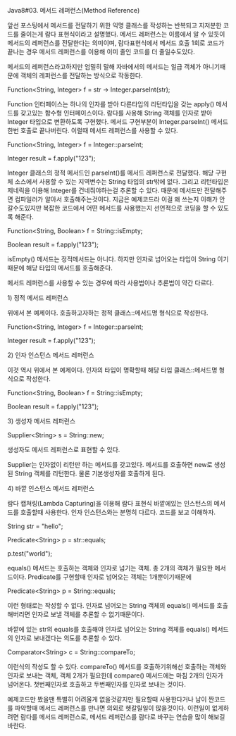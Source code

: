 

Java8\#03. 메서드 레퍼런스\(Method Reference\)



앞선 포스팅에서 메서드를 전달하기 위한 익명 클래스를 작성하는 반복되고 지저분한 코드를 줄이는게 람다 표현식이라고 설명했다. 메서드 레퍼런스는 이름에서 알 수 있듯이 메서드의 레퍼런스를 전달한다는 의미이며, 람다표현식에서 메서드 호출 1회로 코드가 끝나는 경우 메서드 레퍼런스를 이용해 이미 줄인 코드를 더 줄일수도있다.

메서드의 레퍼런스라고하지만 엄밀히 말해 자바에서의 메서드는 일급 객체가 아니기때문에 객체의 레퍼런스를 전달하는 방식으로 작동한다.

Function&lt;String, Integer&gt; f = str -&gt; Integer.parseInt\(str\);

Function 인터페이스는 하나의 인자를 받아 다른타입의 리턴타입을 갖는 apply\(\) 메서드를 갖고있는 함수형 인터페이스이다. 람다를 사용해 String 객체를 인자로 받아 Integer 타입으로 변환하도록 구현했다. 메서드 구현부분이 Integer.parseInt\(\) 메서드 한번 호출로 끝나버린다. 이럴때 메서드 레퍼런스를 사용할 수 있다.

Function&lt;String, Integer&gt; f = Integer::parseInt;

Integer result = f.apply\("123"\);

Integer 클래스의 정적 메서드인 parseInt\(\)를 메서드 레퍼런스로 전달했다. 해당 구현체 소스에서 사용할 수 있는 지역변수는 String 타입의 str밖에 없다. 그리고 리턴타입은 제네릭을 이용해 Integer를 건네줘야하는걸 추론할 수 있다. 때문에 메서드만 전달해주면 컴파일러가 알아서 호출해주는것이다. 지금은 예제코드라 이걸 왜 쓰는지 이해가 안갈수도있지만 복잡한 코드에서 어떤 메서드를 사용했는지 선언적으로 코딩을 할 수 있도록 해준다.

Function&lt;String, Boolean&gt; f = String::isEmpty;

Boolean result = f.apply\("123"\);

isEmpty\(\) 메서드는 정적메서드는 아니다. 하지만 인자로 넘어오는 타입이 String 이기때문에 해당 타입의 메서드를 호출해준다.

메서드 레퍼런스를 사용할 수 있는 경우에 따라 사용법이나 추론법이 약간 다르다.

1\) 정적 메서드 레퍼런스

위에서 본 예제이다. 호출하고자하는 정적 클래스::메서드명 형식으로 작성한다.

Function&lt;String, Integer&gt; f = Integer::parseInt;

Integer result = f.apply\("123"\);

2\) 인자 인스턴스 메서드 레퍼런스

이것 역시 위에서 본 예제이다. 인자의 타입이 명확할때 해당 타입 클래스::메서드명 형식으로 작성한다.

Function&lt;String, Boolean&gt; f = String::isEmpty;

Boolean result = f.apply\("123"\);

3\) 생성자 메서드 레퍼런스

Supplier&lt;String&gt; s = String::new;

생성자도 메서드 레퍼런스로 표현할 수 있다.

Supplier는 인자없이 리턴만 하는 메서드를 갖고있다. 메서드를 호출하면 new로 생성된 String 객체를 리턴한다. 물론 기본생성자를 호출하게 된다.

4\) 바깥 인스턴스 메서드 레퍼런스

람다 캡쳐링\(Lambda Capturing\)을 이용해 람다 표현식 바깥에있는 인스턴스의 메서드를 호출할때 사용한다. 인자 인스턴스와는 분명히 다르다. 코드를 보고 이해하자.

String str = "hello";

Predicate&lt;String&gt; p = str::equals;

p.test\("world"\);

equals\(\) 메서드는 호출하는 객체와 인자로 넘기는 객체. 총 2개의 객체가 필요한 메서드이다. Predicate를 구현할때 인자로 넘어오는 객체는 1개뿐이기때문에 

Predicate&lt;String&gt; p = String::equals;

이런 형태로는 작성할 수 없다. 인자로 넘어오는 String 객체의 equals\(\) 메서드를 호출해버리면 인자로 보낼 객체를 추론할 수 없기때문이다.

바깥에 있는 str의 equals를 호출해야 인자로 넘어오는 String 객체를 equals\(\) 메서드의 인자로 보내겠다는 의도를 추론할 수 있다.

Comparator&lt;String&gt; c = String::compareTo;

이런식의 작성도 할 수 있다. compareTo\(\) 메서드를 호출하기위해선 호출하는 객체와 인자로 보내는 객체, 객체 2개가 필요한데 compare\(\) 메서드에는 마침 2개의 인자가 넘어온다. 첫번째인자로 호출하고 두번째인자를 인자로 보내는 것이다.

예제코드만 봤을땐 특별히 어려울게 없을것같지만 필요할때 사용한다거나 남이 짠코드를 파악할때 메서드 레퍼런스를 만나면 의외로 헷갈릴일이 많을것이다. 이런일이 없게하려면 람다를 메서드 레퍼런스로, 메서드 레퍼런스를 람다로 바꾸는 연습을 많이 해보길 바란다.

